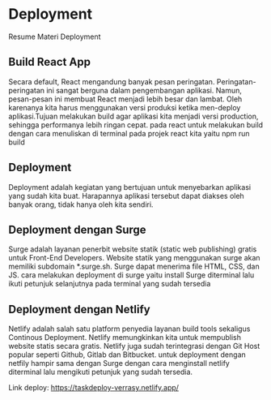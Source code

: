 # Deployment
Resume Materi Deployment

## Build React App
Secara default, React mengandung banyak pesan peringatan. Peringatan-peringatan ini sangat berguna dalam pengembangan aplikasi. Namun, pesan-pesan ini membuat React menjadi lebih besar dan lambat. Oleh karenanya kita harus menggunakan versi produksi ketika men-deploy aplikasi.Tujuan melakukan build agar aplikasi kita menjadi versi production, sehingga performanya lebih ringan cepat. pada react untuk melakukan build dengan cara menuliskan di terminal pada projek react kita yaitu npm run build

## Deployment
Deployment adalah kegiatan yang bertujuan untuk menyebarkan aplikasi yang sudah kita buat. Harapannya aplikasi tersebut dapat diakses oleh banyak orang, tidak hanya oleh kita sendiri.

## Deployment dengan Surge
Surge adalah layanan penerbit website statik (static web publishing) gratis untuk Front-End Developers. Website statik yang menggunakan surge akan memiliki subdomain *.surge.sh. Surge dapat menerima file HTML, CSS, dan JS. cara melakukan deployment di surge yaitu install Surge diterminal lalu ikuti petunjuk selanjutnya pada terminal yang sudah tersedia

## Deployment dengan Netlify
Netlify adalah salah satu platform penyedia layanan build tools sekaligus Continous Deployment. Netlify memungkinkan kita untuk mempublish website statis secara gratis. Netlify juga sudah terintegrasi dengan Git Host popular seperti Github, Gitlab dan Bitbucket. untuk deployment dengan netfily hampir sama dengan Surge dengan cara menginstall netlify diterminal lalu mengikuti petunjuk yang sudah tersedia.

Link deploy: https://taskdeploy-verrasy.netlify.app/